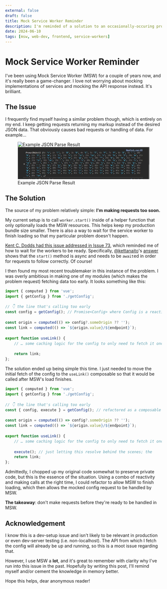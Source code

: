```yaml
---
external: false
draft: false
title: Mock Service Worker Reminder
description: I'm reminded of a solution to an occasionally-occuring problem using MSW.js during localhost development.
date: 2024-06-10
tags: [msw, web-dev, frontend, service-workers]
---
```


# Mock Service Worker Reminder

I've been using Mock Service Worker (MSW) for a couple of years now, and it's really been a game-changer. I love not worrying about mocking implementations of services and mocking the API response instead. It's brilliant.

## The Issue

I frequently find myself having a similar problem though, which is entirely on my end. I keep getting requests returning my markup instead of the desired JSON data. That obviously causes bad requests or handling of data. For example…

<figure>
    <img src="/images/blog/msw-reminder--example-JSON-parse.jpg" alt="Example JSON Parse Result">
    <img src="./images/msw-reminder--example-JSON-parse.jpg" alt="Example JSON Parse Result">
    <figcaption>Example JSON Parse Result<figcaption>
</figure>

## The Solution

The source of my problem relatively simple: **I'm making requests too soon.**

My current setup is to call `worker.start()` inside of a helper function that only optionally loads the MSW resources. This helps keep my production bundle size smaller. There is also a way to wait for the service worker to finish loading so that my particular problem doesn't happen.

[Kent C. Dodds had this issue addressed in Issue 73](https://github.com/mswjs/msw/issues/73), which reminded me of how to wait for the workers to be ready. Specifically, [@kettanaito](https://github.com/kettanaito)'s [answer](https://github.com/mswjs/msw/issues/73#issuecomment-601584127) shows that the `start()` method is async and needs to be `await`ed in order for requests to follow correctly. Of course!

I then found my most recent troublemaker in this instance of the problem. I was overly ambitious in making one of my modules (which makes the problem request) fetching data too early. It looks something like this:

```ts
import { computed } from 'vue';
import { getConfig } from './getConfig';

// 👇 the line that's calling too early
const config = getConfig(); // Promise<Config> where Config is a reactive Vue object

const origin = computed(() => config?.someOrigin ?? '');
const link = computed(() => `${origin.value}/${endpoint}`);

export function useLink() {
    // … some caching logic for the config to only need to fetch it once…

    return link;
};
```

The solution ended up being simple this time. I just needed to move the initial fetch of the config to the `useLink()` composable so that it would be called after MSW's load finishes.

```ts
import { computed } from 'vue';
import { getConfig } from './getConfig';

// 👇 the line that's calling too early
const { config, execute } = getConfig(); // refactored as a composable to return the reactive config, which will be updated once execute() finishes

const origin = computed(() => config?.someOrigin ?? '');
const link = computed(() => `${origin.value}/${endpoint}`);

export function useLink() {
    // … some caching logic for the config to only need to fetch it once…
    
    execute(); // just letting this resolve behind the scenes; the 
    return link;
};
```

Admittedly, I chopped up my original code somewhat to preserve private code, but this is the essence of the situation. Using a combo of reactivity and making calls at the right time, I could refactor to allow MSW to finish loading, which then allows the mocked config request to be handled by MSW.

**The takeaway**: don't make requests before they're ready to be handled in MSW.

## Acknowledgement

I know this is a dev-setup issue and isn't likely to be relevant in production or even dev-server testing (i.e. non-localhost). The API from which I fetch the config will already be up and running, so this is a moot issue regarding that.

However, I use MSW a **lot**, and it's great to remember with clarity why I've run into this issue in the past. Hopefully by writing this post, I'll remind myself and/or cement the knowledge in memory better.

Hope this helps, dear anonymous reader!